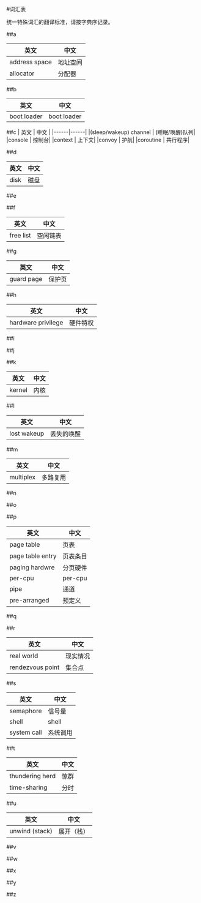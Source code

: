 #词汇表

统一特殊词汇的翻译标准，请按字典序记录。

##a

| 英文 | 中文 |
|------|------|
|address space | 地址空间|
|allocator | 分配器|

##b

| 英文 | 中文 |
|------|------|
|boot loader | boot loader|

##c
| 英文 | 中文 |
|------|------|
|(sleep/wakeup) channel | (睡眠/唤醒)队列|
|console | 控制台|
|context | 上下文|
|convoy | 护航|
|coroutine | 共行程序|

##d

| 英文 | 中文 |
|------|------|
|disk | 磁盘|

##e

##f

| 英文 | 中文 |
|------|------|
|free list | 空闲链表|

##g

| 英文 | 中文 |
|------|------|
|guard page | 保护页|

##h

| 英文 | 中文 |
|------|------|
|hardware privilege | 硬件特权|

##i

##j

##k

| 英文 | 中文 |
|------|------|
|kernel | 内核|

##l

| 英文 | 中文 |
|------|------|
|lost wakeup | 丢失的唤醒|

##m

| 英文 | 中文 |
|------|------|
|multiplex | 多路复用|

##n

##o

##p

| 英文 | 中文 |
|------|------|
|page table | 页表|
|page table entry | 页表条目|
|paging hardwre | 分页硬件|
|per-cpu | per-cpu|
|pipe | 通道|
|pre-arranged | 预定义|

##q

##r

| 英文 | 中文 |
|------|------|
|real world | 现实情况|
|rendezvous point | 集合点|

##s

| 英文 | 中文 |
|------|------|
|semaphore | 信号量|
|shell | shell|
|system call | 系统调用|

##t

| 英文 | 中文 |
|------|------|
|thundering herd | 惊群|
|time-sharing | 分时|

##u

| 英文 | 中文 |
|------|------|
|unwind (stack) | 展开（栈）|

##v

##w

##x

##y

##z


